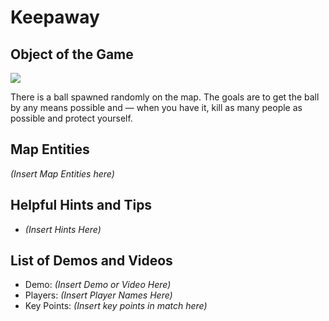 Keepaway
========

Object of the Game
------------------

![](>http://pics.nexuizninjaz.com/images/97kgj2j8monn9twl2e.png)

There is a ball spawned randomly on the map. The goals are to get the ball by any means possible and — when you have it, kill as many people as possible and protect yourself.

Map Entities
------------

_(Insert Map Entities here)_

Helpful Hints and Tips
----------------------

-   _(Insert Hints Here)_

List of Demos and Videos
------------------------

-   Demo: _(Insert Demo or Video Here)_
-   Players: _(Insert Player Names Here)_
-   Key Points: _(Insert key points in match here)_

